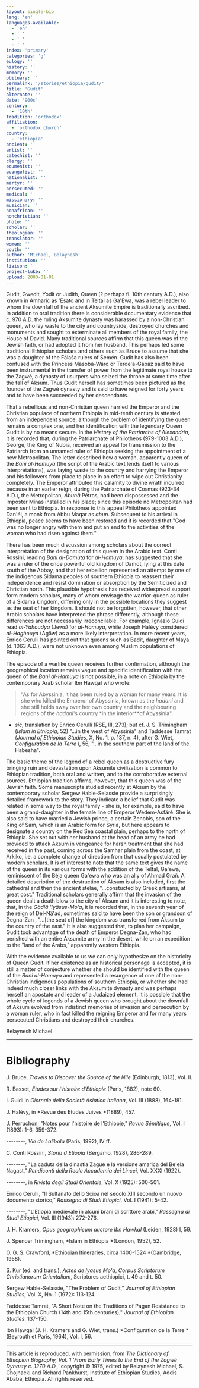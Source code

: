 ```yaml
---
layout: single-bio
lang: 'en'
languages-available:
  - 'en'
  - ' '
  - ' '
  - ' '
index: 'primary'
categories: 'g'
eulogy: ''
history: ''
memory: ''
obituary: ''
permalink: '/stories/ethiopia/gudit/'
title: 'Gudit'
alternate: ''
date: '900s'
century:
  - '10th'
tradition: 'orthodox'
affiliation:
  - 'orthodox church'
country:
  - 'ethiopia'
ancient: ''
artist: ''
catechist: ''
clergy: ''
ecumenist: ''
evangelist: ''
nationalist: ''
martyr: ''
persecuted: ''
medical: ''
missionary: ''
musician: ''
nonafrican: ''
nonchristian: ''
photo: ''
scholar: ''
theologian: ''
translator: ''
women: ''
youth: ''
author: 'Michael, Belaynesh'
institution: ''
liaison: ''
project-luke: ''
upload: 2000-01-01
---
```



Gudit, Gwedit, Yodit or Judith, Queen (? perhaps fl. 10th century A.D.), also known in Amharic as 'Esato and in Teltal as Ga'Ewa, was a rebel leader to whom the downfall of the ancient Aksumite Empire is traditionally ascribed. In addition to oral tradition there is considerable documentary evidence that c. 970 A.D. the ruling Aksumite dynasty was harassed by a non-Christian queen, who lay waste to the city and countryside, destroyed churches and monuments and sought to exterminate all members of the royal family, the House of David. Many traditional sources affirm that this queen was of the Jewish faith, or had adopted it from her husband. This perhaps led some traditional Ethiopian scholars and others such as Bruce to assume that she was a daughter of the Fälaša rulers of Semén. Gudit has also been confused with the Princess Mäsobä-Wärq or Terde'a-Gäbäz said to have been instrumental in the transfer of power from the legitimate royal house to the Zagwé, a dynasty of usurpers who seized the throne at some time after the fall of Aksum. Thus Gudit herself has sometimes been pictured as the founder of the Zagwé dynasty and is said to have reigned for forty years and to have been succeeded by her descendants.

That a rebellious and non-Christian queen harried the Emperor and the Christian populace of northern Ethiopia in mid-tenth century is attested from an independent source, although the problem of identifying the queen remains a complex one, and her identification with the legendary Queen Gudit is by no means secure. In the *History of the Patriarchs of Alexandria*, it is recorded that, during the Patriarchate of Philotheos (979-1003 A.D.), George, the King of Nubia, received an appeal for transmission to the Patriarch from an unnamed ruler of Ethiopia seeking the appointment of a new Metropolitan. The letter described how a woman, apparently queen of the *Bani al-Hamuya* (the script of the Arabic text lends itself to various interpretations), was laying waste to the country and harrying the Emperor and his followers from place to place in an effort to wipe out Christianity completely. The Emperor attributed this calamity to divine wrath incurred because in an earlier reign, during the Patriarchate of Cosmas (923-34 A.D.), the Metropolitan, *Abunä* Pétros, had been dispossessed and the imposter Minas installed in his place; since this episode no Metropolitan had been sent to Ethiopia. In response to this appeal Philotheos appointed Dan'él, a monk from Abbu Maqar as *abun*. Subsequent to his arrival in Ethiopia, peace seems to have been restored and it is recorded that "God was no longer angry with them and put an end to the activities of the woman who had risen against them."

There has been much discussion among scholars about the correct interpretation of the designation of this queen in the Arabic text. Conti Rossini, reading *Bani al-Damuta* for *al-Hamuya*, has suggested that she was a ruler of the once powerful old kingdom of Damot, lying at this date south of the Abbay, and that her rebellion represented an attempt by one of the indigenous Sidama peoples of southern Ethiopia to reassert their independence and resist domination or absorption by the Semiticized and Christian north. This plausible hypothesis has received widespread support form modern scholars, many of whom envisage the warrior-queen as ruler of a Sidama kingdom, differing only in the possible locations they suggest as the seat of her kingdom. It should not be forgotten, however, that other Arabic scholars have interpreted the phrase differently, although these differences are not necessarily irreconcilable. For example, Ignazio Guidi read *al-Yahoudya* (Jews) for *al-Hamuya*, while Joseph Halévy considered *al-Haghouya* (Agäw) as a more likely interpretation. In more recent years, Enrico Cerulli has pointed out that queens such as Badit, daughter of Maya (d. 1063 A.D.), were not unknown even among Muslim populations of Ethiopia.

The episode of a warlike queen receives further confirmation, although the geographical location remains vague and specific identification with the queen of the *Bani al-Hamuya* is not possible, in a note on Ethiopia by the contemporary Arab scholar Ibn Hawqal who wrote:

> "As for Abyssinia, it has been ruled by a woman for many years. It is she who killed the Emperor of Abyssinia, known as the *hadani* and she still holds sway over her own country and the neighbouring regions of the *hadani*'s country *in the interior**of Abyssinia".

* *sic*, translation by Enrico Cerulli (RSE, III, 273); but cf. J. S. Trimingham (*Islam in Ethiopia*, 52) "…in the west of Abyssinia" and Taddesse Tamrat (*Journal of Ethiopian Studies*, X, No. 1, p. 137, n. 4), after  G. Wiet, *Configuration de la Terre I*, 56, "…in the southern part of the land of the Habesha".

The basic theme of the legend of a rebel queen as a destructive fury bringing ruin and devastation upon Aksumite civilization is common to Ethiopian tradition, both oral and written, and to the corroborative external sources. Ethiopian tradition affirms, however, that this queen was of the Jewish faith. Some manuscripts studied recently at Aksum by the contemporary scholar Sergew Hable-Selassie provide a surprisingly detailed framework to the story. They indicate a belief that Gudit was related in some way to the royal family - she is, for example, said to have been a grand-daughter in the female line of Emperor Wedem-Asfäré. She is also said to have married a Jewish prince, a certain Zenobis, son of the King of Šam, which is an Arabic form for Syria, but here appears to designate a country on the Red Sea coastal plain, perhaps to the north of Ethiopia. She set out with her husband at the head of an army he had provided to attack Aksum in vengeance for harsh treatment that she had received in the past, coming across the Samhar plain from the coast, at Arkiko, i.e. a complete change of direction from that usually postulated by modern scholars. It is of interest to note that the same text gives the name of the queen in its various forms with the addition of the Teltal, Ga'ewa, reminiscent of the Béja queen Ga'ewa who was an ally of Ahmad Grañ. A detailed description of the destruction of Aksum is also included, first the cathedral and then the ancient stelae, "…constucted by Greek artisans, at great cost."  Traditional scholars generally affirm that the invasion of the queen dealt a death blow to the city of Aksum and it is interesting to note, that, in the *Gädlä 'Iyäsus-Mo'a*, it is recorded that, in the seventh year of the reign of Del-Nä'ad, sometimes said to have been the son or grandson of Degna-Zan , "…[the seat of] the kingdom was transferred from Aksum to the country of the east." It is also suggested that, to plan her campaign, Gudit took advantage of the death of Emperor Degna-Zan, who had perished
with an entire Aksumite army in the desert, while on an expedition to the "land of the Arabs," apparently western Ethiopia.

With the evidence available to us we can only hypothesize on the historicity of Queen Gudit. If her existence as an historical personage is accepted, it is still a matter of conjecture whether she should be identified with the queen of the *Bani al-Hamuya* and represented a resurgence of one of the non-Christian indigenous populations of southern Ethiopia, or whether she had indeed much closer links with the Aksumite dynasty and was perhaps herself an apostate and leader of a Judaized element. It is possible that the whole cycle of legends of a Jewish queen who brought about the downfall of Aksum evolved from indistinct memories of invasion and persecution by a woman ruler, who in fact killed the reigning Emperor and for many years persecuted Christians and destroyed their churches.

Belaynesh Michael

---

# Bibliography

J. Bruce, *Travels to Discover the Source of the Nile* (Edinburgh, 1813), Vol. II.

R. Basset, *Etudes sur l'histoire d'Ethiopie* (Paris, 1882), note 60.

I. Guidi in *Giornale della Società Asiatica Italiana*, Vol. III (1888), 164-181.

J. Halévy, in *Revue des Etudes Juives *(1889), 457.

J. Perruchon, "Notes pour l'histoire de l'Ethiopie," *Revue S&eacute;mitique*, Vol. I (1893): 1-6, 359-372.

--------, *Vie de Lalibala* (Paris, 1892), IV ff.

C. Conti Rossini, *Storia d'Etiopia* (Bergamo, 1928), 286-289.

--------, "La caduta della dinastia Zagué e la versione amarica del Be'ela Nagast," *Rendiconti della Reale Accademia dei Lincei*, Vol. XXXI (1922).

--------, in *Rivista degli Studi Orientale*, Vol. X (1925): 500-501.

Enrico Cerulli, "Il Sultanato dello Scioa nel secolo XIII secondo un nuovo documento storico," *Rassegna di Studi Etiopici*, Vol. I (1941): 5-42.

--------, "L'Etiopia medievale in alcuni brani di scrittore arabi," *Rassegna di Studi Etiopici*, Vol. III (1943): 272-276.

J. H. Kramers, *Opus geographicum auctore Ibn Hawkal* (Leiden, 1928) I, 59.

J. Spencer Trimingham, *Islam in Ethiopia *(London, 1952), 52.

O. G. S. Crawford, *Ethiopian Itineraries, circa 1400-1524 *(Cambridge, 1958).

S. Kur (ed. and trans.), *Actes de Iyasus Mo'a*, *Corpus Scriptorum Christianorum Orientalium*, Scriptores aethiopici, t. 49 and t. 50.

Sergew Hable-Selassie, "The Problem of Gudit," *Journal of Ethiopian Studies*, Vol. X, No. 1 (1972): 113-124.

Taddesse Tamrat, "A Short Note on the Traditions of Pagan Resistance to the Ethiopian Church (14th and 15th centuries)," *Journal of Ethiopian Studies*: 137-150.

Ibn Hawqal (J. H. Kramers and G. Wiet, trans.) *Configuration de la Terre *(Beyrouth et Paris, 1964), Vol. I, 56.

---

This article is reproduced, with permission, from *The Dictionary of Ethiopian Biography, Vol. 1 'From Early Times to the End of the Zagwé Dynasty c. 1270 A.D.,'* copyright &copy; 1975, edited by Belaynesh Michael, S. Chojnacki and Richard Pankhurst, Institute of Ethiopian Studies, Addis Ababa, Ethiopia.  All rights reserved.